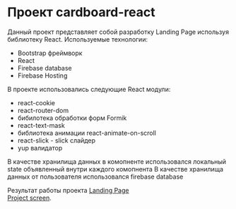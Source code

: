 # Проект cardboard-react
Данный проект представляет собой разработку Landing Page используя библиотеку React.
Используемые технологии:
 * Bootstrap фреймворк
 * React
 * Firebase database
 * Firebase Hosting
 
В проекте использовались следующие React модули:
 * react-cookie
 * react-router-dom
 * бибилотека обработки форм Formik 
 * react-text-mask
 * библиотека анимации react-animate-on-scroll
 * react-slick - slick слайдер
 * yup валидатор

В качестве хранилища данных в комопненте использовался локальный state объявленный внутри каждого комопнента
В качестве хранилища данных от пользователя использовался firebase database

Результат работы проекта [Landing Page](https://karton-dobriu-react.web.app/) <br>
[Project screen](screen/karton-react-screen.png).
